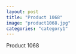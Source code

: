 ```yaml
---
layout: post
title: "Product 1068"
image: "product1068.jpg"
categories: "category1"
---
```

Product 1068
